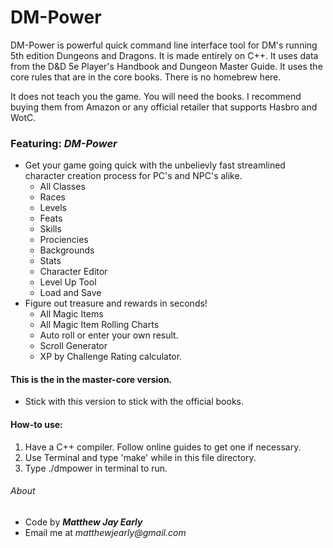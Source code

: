 # DM-Power
DM-Power is powerful quick command line interface tool for DM's running 5th edition Dungeons and Dragons. It is made entirely on C++. It uses data from the D&D 5e Player's Handbook and Dungeon Master Guide. It uses the core rules that are in the core books. There is no homebrew here. 

It does not teach you the game. You will need the books. I recommend buying them from Amazon or any official retailer that supports Hasbro and WotC.

### Featuring: *DM-Power*

* Get your game going quick with the unbelievly fast streamlined character creation process for PC's and NPC's alike.
   * All Classes 
   * Races 
   * Levels 
   * Feats 
   * Skills
   * Prociencies 
   * Backgrounds
   * Stats
   * Character Editor
   * Level Up Tool
   * Load and Save
* Figure out treasure and rewards in seconds!
   * All Magic Items
   * All Magic Item Rolling Charts
   * Auto roll or enter your own result.
   * Scroll Generator
   * XP by Challenge Rating calculator.

#### This is the in the master-core version.

* Stick with this version to stick with the official books.

#### How-to use:

1. Have a C++ compiler. Follow online guides to get one if necessary.
2. Use Terminal and type 'make' while in this file directory.
3. Type ./dmpower in terminal to run.

###### About
* Code by 
**_Matthew Jay Early_** 
* Email me at 
_matthewjearly@gmail.com_
